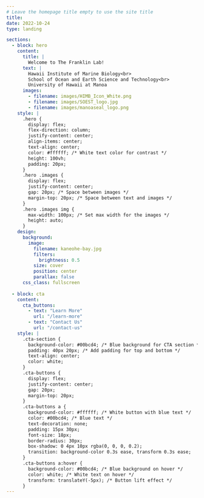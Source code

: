 ```yaml
---
# Leave the homepage title empty to use the site title
title: 
date: 2022-10-24
type: landing

sections:
  - block: hero
    content:
      title: |
        Welcome to The Franklin Lab!
      text: |
        Hawaii Institute of Marine Biology<br>
        School of Ocean and Earth Science and Technology<br>
        University of Hawaii at Manoa
      images: 
        - filename: images/HIMB_Icon_White.png
        - filename: images/SOEST_logo.jpg
        - filename: images/manoaseal_logo.png
    style: |
      .hero {
        display: flex;
        flex-direction: column;
        justify-content: center;
        align-items: center;
        text-align: center;
        color: #ffffff; /* White text color for contrast */
        height: 100vh;
        padding: 20px;
      } 
      .hero .images {
        display: flex;
        justify-content: center;
        gap: 20px; /* Space between images */
        margin-top: 20px; /* Space between text and images */
      }
      .hero .images img {
        max-width: 100px; /* Set max width for the images */
        height: auto;
      }
    design: 
      background:
        image:
          filename: kaneohe-bay.jpg
          filters:
            brightness: 0.5
          size: cover
          position: center
          parallax: false
      css_class: fullscreen
      
  - block: cta
    content:
      cta_buttons:
        - text: "Learn More"
          url: "/learn-more"
        - text: "Contact Us"
          url: "/contact-us"
    style: |
      .cta-section {
        background-color: #00bcd4; /* Blue background for CTA section */
        padding: 40px 20px; /* Add padding for top and bottom */
        text-align: center;
        color: white;
      }
      .cta-buttons {
        display: flex;
        justify-content: center;
        gap: 20px;
        margin-top: 20px;
      }
      .cta-buttons a {
        background-color: #ffffff; /* White button with blue text */
        color: #00bcd4; /* Blue text */
        text-decoration: none;
        padding: 15px 30px;
        font-size: 18px;
        border-radius: 30px;
        box-shadow: 0 4px 10px rgba(0, 0, 0, 0.2);
        transition: background-color 0.3s ease, transform 0.3s ease;
      }
      .cta-buttons a:hover {
        background-color: #00bcd4; /* Blue background on hover */
        color: white; /* White text on hover */
        transform: translateY(-5px); /* Button lift effect */
      }
---
```

